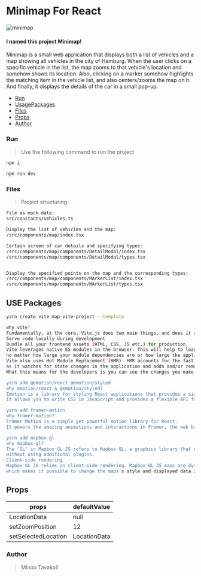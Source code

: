 
# Minimap For React

![minimap](https://imageupload.io/ib/tYll9Sh5MEQm18q_1691943250.png)

#### I named this project Minimap!

Minimap is a small web application that displays both a list of vehicles and a map showing all vehicles in the city of Hamburg.
When the user clicks on a specific vehicle in the list, the map zooms to that vehicle's location and somehow shows its location.
Also, clicking on a marker somehow highlights the matching item in the vehicle list, and also centers/zooms the map on it.
And finally, it displays the details of the car in a small pop-up.

- [Run](#Run)
- [UsagePackages](#UsePackages)
- [Files](#Files)
- [Props](#Props)
- [Author](#Author)

### Run

> Use the following command to run the project

```bash
npm i
```

```bash
npm run dev
```

### Files

> Project structuring

```bash
File as mock data:
src/constants/vehicles.ts

Display the list of vehicles and the map:
/src/components/map/index.tsx

Certain screen of car details and specifying types:
/src/components/map/components/DetailModal/index.tsx
/src/components/map/components/DetailModal/types.tsx


Display the specified points on the map and the corresponding types:
/src/components/map/components/MArkerList/index.tsx
/src/components/map/components/MArkerList/types.tsx
```

## USE Packages

```bash
yarn create vite map-vite-project --template

why vite?
Fundamentally, at the core, Vite.js does two main things, and does it really well:
Serve code locally during development
Bundle all your frontend assets (HTML, CSS, JS etc.) for production.
Vite leverages native ES modules in the browser. This will help to load your code instantly,
no matter how large your module dependencies are or how large the application code has become.
Vite also uses Hot Module Replacement (HMR). HMR accounts for the fast and effective part of Vite,
as it watches for state changes in the application and adds and/or removes modules while the application is running without prompting a full reload of the application.
What this means for the developers is you can see the changes you make to your code instantly right in your browser as you're coding.

yarn add @emotion/react @emotion/styled
why emotion/react & @emotion/styled?
Emotion is a library for styling React applications that provides a simple and efficient way to manage your styles.
It allows you to write CSS in JavaScript and provides a flexible API for styling your components.

yarn add framer-motion
why framer-motion?
Framer Motion is a simple yet powerful motion library for React.
It powers the amazing animations and interactions in Framer, the web builder for creative pros. Zero code, maximum speed.

yarn add mapbox-gl
why mapbox-gl?
The "GL" in Mapbox GL JS refers to Mapbox GL, a graphics library that renders 2D and 3D Mapbox maps as dynamic visual graphics with OpenGL in any compatible web browser,
without using additional plugins.
Client-side rendering
Mapbox GL JS relies on client-side rendering. Mapbox GL JS maps are dynamically rendered by combining vector tiles with style rules in the browser rather than on a server,
which makes it possible to change the maps's style and displayed data in response to user interaction.
```

## Props

| props               | defaultValue      |
| ------------------- | ----------------- |
| LocationData        | null              |
| setZoomPosition     | 12                |
| setSelectedLocation | LocationData      |

### Author

> Minoo Tavakoli
